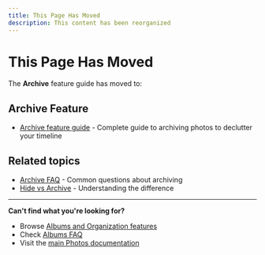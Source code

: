 ```yaml
---
title: This Page Has Moved
description: This content has been reorganized
---
```


# This Page Has Moved

The **Archive** feature guide has moved to:

## Archive Feature
- [Archive feature guide](/photos/features/albums-and-organization/archive) - Complete guide to archiving photos to declutter your timeline

## Related topics
- [Archive FAQ](/photos/faq/albums-and-organization#hide-vs-archive) - Common questions about archiving
- [Hide vs Archive](/photos/faq/albums-and-organization#hide-vs-archive) - Understanding the difference

---

**Can't find what you're looking for?**
- Browse [Albums and Organization features](/photos/features/albums-and-organization/albums)
- Check [Albums FAQ](/photos/faq/albums-and-organization)
- Visit the [main Photos documentation](/photos/)
